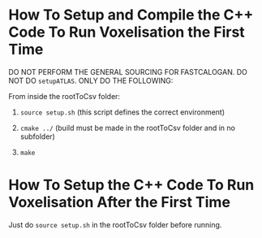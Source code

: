 # How To Setup and Compile the C++ Code To Run Voxelisation the First Time

DO NOT PERFORM THE GENERAL SOURCING FOR FASTCALOGAN. DO NOT DO `setupATLAS`. ONLY DO THE FOLLOWING:

From inside the rootToCsv folder:

1. `source setup.sh` (this script defines the correct environment)

2. `cmake ../` (build must be made in the rootToCsv folder and in no subfolder)

3. `make`

# How To Setup the C++ Code To Run Voxelisation After the First Time

Just do `source setup.sh` in the rootToCsv folder before running.
